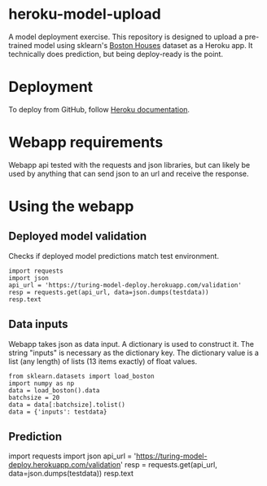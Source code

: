 # heroku-model-upload

A model deployment exercise. This repository is designed to upload a pre-trained model using sklearn's [Boston Houses](https://scipy-lectures.org/packages/scikit-learn/auto_examples/plot_boston_prediction.html) dataset as a Heroku app. It technically does prediction, but being deploy-ready is the point.

# Deployment

To deploy from GitHub, follow [Heroku documentation](https://devcenter.heroku.com/articles/github-integration).

# Webapp requirements

Webapp api tested with the requests and json libraries, but can likely be used by anything that can send json to an url and receive the response.

# Using the webapp

## Deployed model validation

Checks if deployed model predictions match test environment.

 ```
import requests
import json
api_url = 'https://turing-model-deploy.herokuapp.com/validation'
resp = requests.get(api_url, data=json.dumps(testdata))
resp.text
 ```


## Data inputs

Webapp takes json as data input. A dictionary is used to construct it. The string "inputs" is necessary as the dictionary key. The dictionary value is a list (any length) of lists (13 items exactly) of float values.

 ```
from sklearn.datasets import load_boston
import numpy as np
data = load_boston().data
batchsize = 20
data = data[:batchsize].tolist()
data = {'inputs': testdata}
 ```
 
 
 ## Prediction
 
import requests
import json
api_url = 'https://turing-model-deploy.herokuapp.com/validation'
resp = requests.get(api_url, data=json.dumps(testdata))
resp.text 
 
